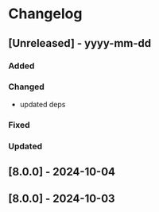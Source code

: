 # Changelog
## [Unreleased] - yyyy-mm-dd

### Added

### Changed
- updated deps

### Fixed

### Updated

## [8.0.0] - 2024-10-04


## [8.0.0] - 2024-10-03
